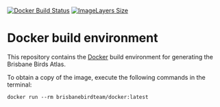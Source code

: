 [![Docker Build Status](https://img.shields.io/docker/build/brisbanebirdteam/docker.svg)](https://hub.docker.com/r/brisbanebirdteam/docker/)
[![ImageLayers Size](https://img.shields.io/imagelayers/image-size/brisbanebirdteam/docker/latest.svg)](https://hub.docker.com/r/brisbanebirdteam/docker/)

# Docker build environment

This repository contains the [Docker](http://docker.com) build environment for generating the Brisbane Birds Atlas.

To obtain a copy of the image, execute the following commands in the terminal:

```
docker run --rm brisbanebirdteam/docker:latest
```
